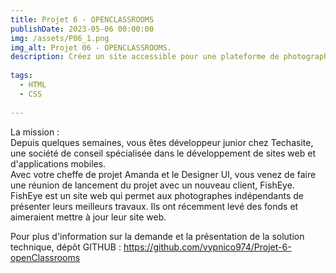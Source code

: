 ```yaml
---
title: Projet 6 - OPENCLASSROOMS
publishDate: 2023-05-06 00:00:00
img: /assets/P06_1.png
img_alt: Projet 06 - OPENCLASSROOMS.
description: Créez un site accessible pour une plateforme de photographes.
  
tags:
  - HTML
  - CSS
 
---
```


La mission :<br>
Depuis quelques semaines, vous êtes développeur junior chez Techasite, une société de conseil spécialisée dans le développement de sites web et d'applications mobiles.<br>
Avec votre cheffe de projet Amanda et le Designer UI, vous venez de faire une réunion de lancement du projet avec un nouveau client, FishEye. FishEye est un site web qui permet aux photographes indépendants de présenter leurs meilleurs travaux. Ils ont récemment levé des fonds et aimeraient mettre à jour leur site web. 


Pour plus d'information sur la demande et la présentation de la solution technique, dépôt GITHUB : https://github.com/vypnico974/Projet-6-openClassrooms